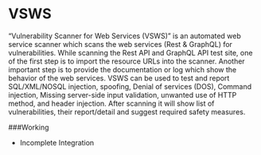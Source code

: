# VSWS
“Vulnerability Scanner for Web Services (VSWS)” is an automated web service scanner which scans the web services (Rest & GraphQL) for vulnerabilities. While scanning the Rest API and GraphQL API test site, one of the first step is to import the resource URLs into the scanner. Another important step is to provide the documentation or log which show the behavior of the web services. VSWS can be used to test and report SQL/XML/NOSQL injection, spoofing, Denial of services (DOS), Command injection, Missing server-side input validation, unwanted use of HTTP method, and header injection. After scanning it will show list of vulnerabilities, their report/detail and suggest required safety measures.

###Working
* Incomplete Integration

